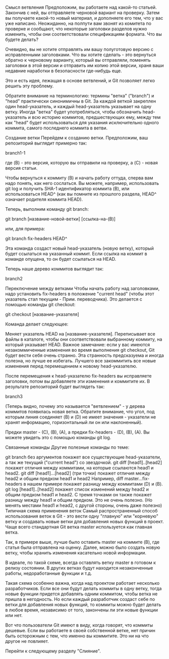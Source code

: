 Смысл ветвления
Предположим, вы работаете над какой-то статьей. Закончив с ней, вы отправляете черновой вариант на проверку. Затем вы получаете какой-то новый материал, и дополняете его тем, что у вас уже написано. Неожиданно, на полпути вам звонят из комитета по проверке и сообщают, что некоторые заголовки разделов нужно изменить, чтобы они соответствовали спецификациям формата. Что вы будете делать?

Очевидно, вы не хотите отправлять им вашу полуготовую версию с исправленными заголовками. Что вы хотите сделать - это вернуться обратно к черновому варианту, который вы отправляли, поменять заголовки в этой версии и отправить им копию этой версии, храня ваши недавние наработки в безопасности где-нибудь еще.

Это и есть идея, лежащая в основе ветвлений, и Git позволяет легко решить эту проблему.

Обратите внимание на терминологию: термины "ветка" ("branch") и "head" практически синонимичны в Git. За каждой веткой закреплен один head-указатель, и каждый head-указатель указывает на одну ветку. Иногда "ветка" будет употребляться, чтобы обозначить head-указатель и всю историю коммитов, предшествующих ему, между тем как "head" будет использоваться для указания исключительно одного коммита, самого последнего коммита в ветви.

Создание ветки
Перейдем к созданию ветки. Предположим, ваш репозиторий выглядит примерно так:

branch1-1

где (B) - это версия, которую вы отправили на проверку, а (C) - новая версия статьи.

Чтобы вернуться к коммиту (B) и начать работу оттуда, сперва вам надо понять, как него сослаться. Вы можете, например, использовать git log и получить SHA-1 идентификатор коммита (B), или использоваться HEAD^ (как вы помните из прошлого раздела, HEAD^ означает родителя коммита HEAD).

Теперь, выполним команду git branch:

git branch [название-новой-ветки] [ссылка-на-(B)]

или, для примера:

git branch fix-headers HEAD^

Эта команда создаст новый head-указатель (новую ветку), который будет ссылаться на указанный коммит. Если ссылка на коммит в команде опущена, то он будет ссылаться на HEAD.

Теперь наше дерево коммитов выглядит так:

branch2

Переключение между ветками
Чтобы начать работу над заголовками, надо установить fix-headers в положение "current head" (чтобы этот указатель стал текущим - Прим. переводчика). Это делается с помощью команды git checkout:

git checkout [название-указателя]

Команда делает следующее:

Меняет указатель HEAD на [название-указателя].
Переписывает все файлы в каталоге, чтобы они соответствовали выбранному коммиту, на который указывает HEAD.
Важное замечание: если у вас имеются незакоммиченные изменения во время выполнения git checkout, Git будет вести себя очень странно. Эта странность предсказуема и иногда полезна, но лучше ее избегать. Лучшего все закоммитить все новые изменения перед перемещением к новому head-указателю.

После перемещения к head-указателю fix-headers вы исправляете заголовки, потом вы добавляете эти изменения и коммитите их. В результате репозиторий будет выглядеть так:

branch3

(Теперь видно, почему это называется "ветвлением" - у дерева коммитов появилась новая ветка. Обратите внимание, что угол, под которым линия соединяет (B) и (D) не имеет значения - указатели не хранят информацию, горизонтальный ли он или наклоненный).

Предки master - (C), (B), (A), а предки fix-headers - (D), (B), (A). Вы можете увидеть это с помощью команды git log.

Связанные команды
Другие полезные команды по теме:

git branch без аргументов покажет все существующие head-указатели, а так же текущий ("current head") со звездочкой.
git diff [head1]..[head2] покажет отличия между коммитами, на которые ссылаются head1 и head2.
git diff [head1]...[head2] (три точки) покажет отличия между head2 и общим предком head1 и head2 Например, diff master...fix-headers в нашем примере покажет разницу между коммитами (D) и (B).
git log [head1]..[head2] покажет список изменений между head2 и общим предком head1 и head2. С тремя точками он также покажет разницу между head1 и общим предком. Это не очень полезно. (Но менять местами head1 и head2, с другой стороны, очень даже полезно)
Типичная схема применения веток
Самый распространенный способ использования веток в Git - это вести одну "главную" или "корневую" ветку и создавать новые ветки для добавления новых функций в проект. Чаще всего стандартная Git ветка master используется как главная ветка.

Так, в примере выше, лучше было оставить master на коммите (B), где статья была отправлена на оценку. Далее, можно было создать новую ветку, чтобы хранить изменения касательно новой информации.

В идеале, по такой схеме, всегда оставлять ветку master в готовом к релизу состоянии. В других ветках будут находится незаконченные работы, недоработанные функции и т.д.

Такая схема особенно важна, когда над проектом работает несколько разработчиков. Если все они будут делать коммиты в одну ветку, тогда новые функции придется добавлять одним коммитом, чтобы ветка не пришла в негодность. Но если каждый разработчик создаст себе по ветки для добавления новых функций, то коммиты можно будет делать в любое время, независимо от того, закончены ли эти новые функции или нет.

Вот что пользователи Git имеют в виду, когда говорят, что коммиты дешевые. Если вы работаете в своей собственной ветке, нет причин быть осторожным с тем, что именно вы коммитите. Это ни на что другое не повлияет.

Перейти к следующему разделу "Слияние".
